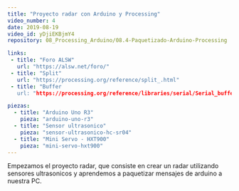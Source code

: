 ```yaml
---
title: "Proyecto radar con Arduino y Processing"
video_number: 4
date: 2019-08-19
video_id: yDjiEKBjmY4
repository: 08_Processing_Arduino/08.4-Paquetizado-Arduino-Processing

links:
 - title: "Foro ALSW"
   url: "https://alsw.net/foro/"
 - title: "Split"
   url: "https://processing.org/reference/split_.html"
 - title: "Buffer
   url: "https://processing.org/reference/libraries/serial/Serial_buffer_.html"

piezas:
  - title: "Arduino Uno R3"
    pieza: "arduino-uno-r3"
  - title: "Sensor ultrasonico"
    pieza: "sensor-ultrasonico-hc-sr04"
  - title: "Mini Servo - HXT900"
    pieza: "mini-servo-hxt900"
---
```


Empezamos el proyecto radar, que consiste en crear un radar utilizando sensores ultrasonicos y aprendemos a paquetizar mensajes de arduino a nuestra PC.
